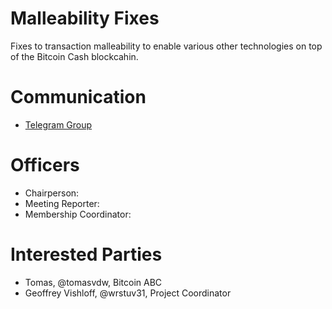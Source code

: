 # Malleability Fixes

Fixes to transaction malleability to enable various other technologies on top
of the Bitcoin Cash blockcahin.

# Communication

* [Telegram Group](https://t.me/joinchat/HCYr5w2UyNWky8FLjmOYew)

# Officers

 * Chairperson:
 * Meeting Reporter:
 * Membership Coordinator:

# Interested Parties

- Tomas, @tomasvdw, Bitcoin ABC
- Geoffrey Vishloff, @wrstuv31, Project Coordinator

